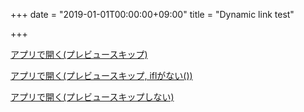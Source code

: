 +++
date = "2019-01-01T00:00:00+09:00"
title = "Dynamic link test"

+++

[アプリで開く(プレビュースキップ)](https://lipscosme.page.link/?link=https://lipscosme.com/webview/webview_urls/10?token%3Dtest&apn=com.lipscosme.lips&afl=https://lipscosme.com/webview/webview_urls/3?token%3Dtest&isi=1182886549&ibi=com.lipscosme.LIPS&ifl=https://lipscosme.com/webview/webview_urls/3?toke%3Dtest_ios&st=%E3%82%AD%E3%83%A3%E3%83%B3%E3%83%9A%E3%83%B3&sd=%E3%81%8A%E8%B2%B7%E3%81%84%E4%B8%8A%E3%81%92&si=https://placehold.jp/300x200.png&efr=1)

[アプリで開く(プレビュースキップ, iflがない())](https://lipscosme.page.link/?link=https://lipscosme.com/webview/webview_urls/10?token%3Dtest&apn=com.lipscosme.lips&afl=https://lipscosme.com/webview/webview_urls/3?token%3Dtest&isi=1182886549&ibi=com.lipscosme.LIPS&st=%E3%82%AD%E3%83%A3%E3%83%B3%E3%83%9A%E3%83%B3&sd=%E3%81%8A%E8%B2%B7%E3%81%84%E4%B8%8A%E3%81%92&si=https://placehold.jp/300x200.png&efr=1)



[アプリで開く(プレビュースキップしない)](https://lipscosme.page.link/?link=https://lipscosme.com/webview/webview_urls/10?token%3Dtest&apn=com.lipscosme.lips&afl=https://lipscosme.com/webview/webview_urls/3?token%3Dtest&isi=1182886549&ibi=com.lipscosme.LIPS&ifl=https://lipscosme.com/webview/webview_urls/3?toke%3Dtest_ios&st=%E3%82%AD%E3%83%A3%E3%83%B3%E3%83%9A%E3%83%B3&sd=%E3%81%8A%E8%B2%B7%E3%81%84%E4%B8%8A%E3%81%92&si=https://placehold.jp/300x200.png&efr=0)
